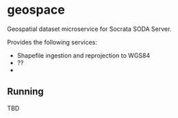 geospace
========

Geospatial dataset microservice for Socrata SODA Server.

Provides the following services:
- Shapefile ingestion and reprojection to WGS84
- ??
- 

## Running

TBD

